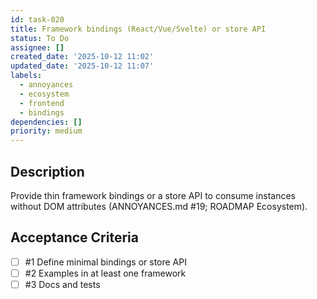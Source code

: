 ```yaml
---
id: task-020
title: Framework bindings (React/Vue/Svelte) or store API
status: To Do
assignee: []
created_date: '2025-10-12 11:02'
updated_date: '2025-10-12 11:07'
labels:
  - annoyances
  - ecosystem
  - frontend
  - bindings
dependencies: []
priority: medium
---
```


## Description

<!-- SECTION:DESCRIPTION:BEGIN -->
Provide thin framework bindings or a store API to consume instances without DOM attributes (ANNOYANCES.md #19; ROADMAP Ecosystem).
<!-- SECTION:DESCRIPTION:END -->

## Acceptance Criteria
<!-- AC:BEGIN -->
- [ ] #1 Define minimal bindings or store API
- [ ] #2 Examples in at least one framework
- [ ] #3 Docs and tests
<!-- AC:END -->
